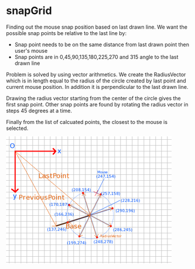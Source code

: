 snapGrid
========

Finding out the mouse snap position based on last drawn line. We want the possible snap points be relative to the last line by:
- Snap point needs to be on the same distance from last drawn point then user's mouse
- Snap points are in 0,45,90,135,180,225,270 and 315 angle to the last drawn line

Problem is solved by using vector arithmetics. We create the RadiusVector which is in length equal to  the radius of the circle created by last point and current mouse position. In addition it is perpendicular to the  last drawn line. 

Drawing the radius vector starting from the center of the circle gives the first snap point. Other snap points are found by rotating the radius vector in steps 45 degrees at a time.

Finally from the list of calcuated points, the closest to the mouse is selected.

![Alt text](/snapGrid.png?raw=true "Optional Title")



